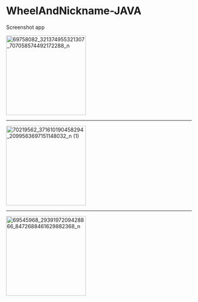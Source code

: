 # WheelAndNickname-JAVA

Screenshot app

<img width="216" alt="69758082_321374955321307_707058574492172288_n" src="https://user-images.githubusercontent.com/52525583/64474295-a919df00-d173-11e9-9f17-2bc92f3d8aac.png">

----------------------------------------------------------------------------------------------------------------------------------------

<img width="216" alt="70219562_371610190458294_2099563697151148032_n (1)" src="https://user-images.githubusercontent.com/52525583/64474297-aa4b0c00-d173-11e9-950d-4e374968d5e2.png">

----------------------------------------------------------------------------------------------------------------------------------------

<img width="216" alt="69545968_2939197209428866_8472688461629882368_n" src="https://user-images.githubusercontent.com/52525583/64474298-aae3a280-d173-11e9-82c9-ae3baa7d6d7b.png">
